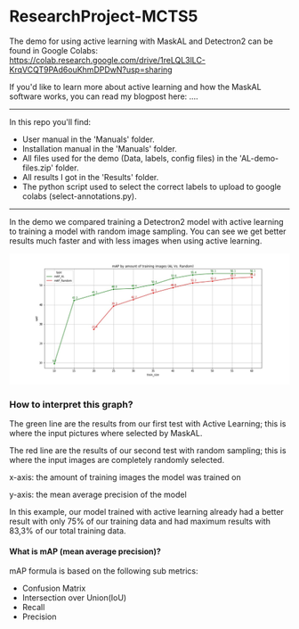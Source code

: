 # ResearchProject-MCTS5


The demo for using active learning with MaskAL and Detectron2 can be found in Google Colabs:
https://colab.research.google.com/drive/1reLQL3lLC-KrqVCQT9PAd6ouKhmDPDwN?usp=sharing

If you'd like to learn more about active learning and how the MaskAL software works, you can read my blogpost here:
....


---


In this repo you'll find:

- User manual in the 'Manuals' folder.
- Installation manual in the 'Manuals' folder.
- All files used for the demo (Data, labels, config files) in the 'AL-demo-files.zip' folder.
- All results I got in the 'Results' folder.
- The python script used to select the correct labels to upload to google colabs (select-annotations.py).


---


In the demo we compared training a Detectron2 model with active learning to training a model with random image sampling. 
You can see we get better results much faster and with less images when using active learning.

![maskAL_graph](./Results/Plot_AL_vs_Random.jpg?raw=true)

### How to interpret this graph?
The green line are the results from our first test with Active Learning;
this is where the input pictures where selected by MaskAL.

The red line are the results of our second test with random sampling;
this is where the input images are completely randomly selected.

x-axis: the amount of training images the model was trained on

y-axis: the mean average precision of the model

In this example, our model trained with active learning already had a better result with only 75% of our training data and had maximum results with 83,3% of our total training data.



#### What is mAP (mean average precision)?
mAP formula is based on the following sub metrics:

- Confusion Matrix
- Intersection over Union(IoU)
- Recall
- Precision
